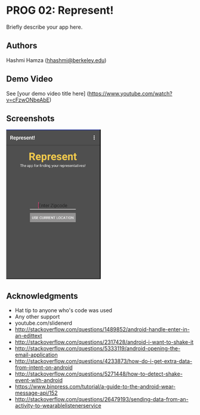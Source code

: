 # PROG 02: Represent!

Briefly describe your app here.

## Authors

Hashmi Hamza ([hhashmi@berkeley.edu](mailto:your_email@berkeley.edu))

## Demo Video

See [your demo video title here] (https://www.youtube.com/watch?v=cFzwONbeAbE)

## Screenshots

<img src="screenshots/main.png" height="400" alt="Screenshot"/>

## Acknowledgments

* Hat tip to anyone who's code was used
* Any other support
* youtube.com/slidenerd
* http://stackoverflow.com/questions/1489852/android-handle-enter-in-an-edittext
* http://stackoverflow.com/questions/2317428/android-i-want-to-shake-it
* http://stackoverflow.com/questions/5333119/android-opening-the-email-application
* http://stackoverflow.com/questions/4233873/how-do-i-get-extra-data-from-intent-on-android
* http://stackoverflow.com/questions/5271448/how-to-detect-shake-event-with-android
* https://www.binpress.com/tutorial/a-guide-to-the-android-wear-message-api/152
* http://stackoverflow.com/questions/26479193/sending-data-from-an-activity-to-wearablelistenerservice
